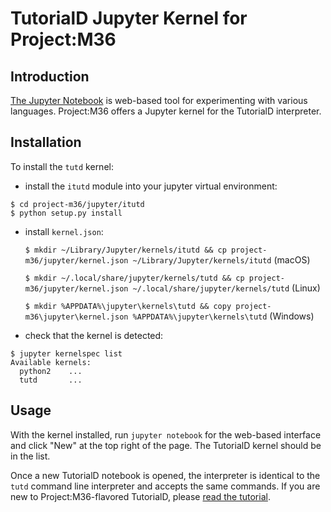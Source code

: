 # TutorialD Jupyter Kernel for Project:M36

## Introduction

[The Jupyter Notebook](https://jupyter-notebook.readthedocs.io/en/stable/notebook.html) is web-based tool for experimenting with various languages. Project:M36 offers a Jupyter kernel for the TutorialD interpreter.

## Installation

To install the `tutd` kernel:

* install the `itutd` module into your jupyter virtual environment:
```
$ cd project-m36/jupyter/itutd
$ python setup.py install    
```

* install `kernel.json`:

   ```$ mkdir ~/Library/Jupyter/kernels/itutd && cp project-m36/jupyter/kernel.json ~/Library/Jupyter/kernels/itutd``` (macOS)

   ```$ mkdir ~/.local/share/jupyter/kernels/tutd && cp project-m36/jupyter/kernel.json ~/.local/share/jupyter/kernels/tutd``` (Linux)

   ```$ mkdir %APPDATA%\jupyter\kernels\tutd && copy project-m36\jupyter\kernel.json %APPDATA%\jupyter\kernels\tutd``` (Windows)

* check that the kernel is detected:
```
$ jupyter kernelspec list
Available kernels:
  python2    ...
  tutd       ...
```

## Usage

With the kernel installed, run `jupyter notebook` for the web-based interface and click "New" at the top right of the page. The TutorialD kernel should be in the list.

Once a new TutorialD notebook is opened, the interpreter is identical to the `tutd` command line interpreter and accepts the same commands. If you are new to Project:M36-flavored TutorialD, please [read the tutorial](/docs/tutd_tutorial.markdown).
